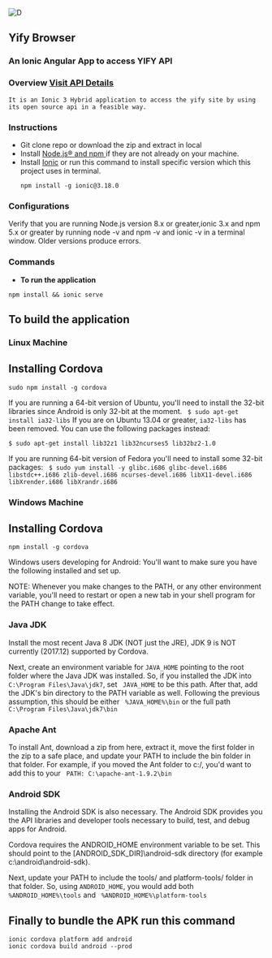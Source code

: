 ![D](https://media.giphy.com/media/9RXVhtP9KBwl9sceL5/200w_d.gif)
## Yify Browser

### An Ionic Angular App to access YIFY API

### Overview [Visit API Details](https://yts.am/api)

	It is an Ionic 3 Hybrid application to access the yify site by using its open source api in a feasible way.  

### Instructions

* Git clone repo or download the zip and extract in local
* Install [ Node.js® and npm ](https://nodejs.org/en/download/) if they are not already on your machine.
* Install [Ionic](https://ionicframework.com/docs/intro/installation/) or run this command to install specific version which this project uses in terminal.
	```shell
	npm install -g ionic@3.18.0
	```

### Configurations

Verify that you are running Node.js version 8.x or greater,ionic 3.x and npm 5.x or greater by running node -v and npm -v and ionic -v in a terminal window. Older versions produce errors.

### Commands
* **To run the application**
```shell
npm install && ionic serve
```


## To build the application

### Linux Machine 
## Installing Cordova 
```shell
sudo npm install -g cordova 
``` 
If you are running a 64-bit version of Ubuntu, you'll need to install the 32-bit libraries since Android is only 32-bit at the moment. 
```  $ sudo apt-get install ia32-libs ``` If you are on Ubuntu 13.04 or greater, `ia32-libs` has been removed. 
You can use the following packages instead: 
```
$ sudo apt-get install lib32z1 lib32ncurses5 lib32bz2-1.0
```
If you are running 64-bit version of Fedora you'll need to install some 32-bit packages: 
``` $ sudo yum install -y glibc.i686 glibc-devel.i686 libstdc++.i686 zlib-devel.i686 ncurses-devel.i686 libX11-devel.i686 libXrender.i686 libXrandr.i686```

### Windows Machine
## Installing Cordova 
```shell
npm install -g cordova 
``` 
Windows users developing for Android: You'll want to make sure you have the following installed and set up.

NOTE: Whenever you make changes to the PATH, or any other environment variable, you'll need to restart or open a new tab in your shell program for the PATH change to take effect.

### Java JDK

Install the most recent Java 8 JDK (NOT just the JRE), JDK 9 is NOT currently (2017.12) supported by Cordova.

Next, create an environment variable for ``` JAVA_HOME ``` pointing to the root folder where the Java JDK was installed. So, if you installed the JDK into ``` C:\Program Files\Java\jdk7 ```, set ``` JAVA_HOME``` to be this path. After that, add the JDK's bin directory to the PATH variable as well. Following the previous assumption, this should be either ``` %JAVA_HOME%\bin``` or the full path ``` C:\Program Files\Java\jdk7\bin ```

### Apache Ant

To install Ant, download a zip from here, extract it, move the first folder in the zip to a safe place, and update your PATH to include the bin folder in that folder. For example, if you moved the Ant folder to c:/, you'd want to add this to your ``` PATH: C:\apache-ant-1.9.2\bin```

### Android SDK

Installing the Android SDK is also necessary. The Android SDK provides you the API libraries and developer tools necessary to build, test, and debug apps for Android.

Cordova requires the ANDROID_HOME environment variable to be set. This should point to the [ANDROID_SDK_DIR]\android-sdk directory (for example c:\android\android-sdk).

Next, update your PATH to include the tools/ and platform-tools/ folder in that folder. So, using ``` ANDROID_HOME ```, you would add both ``` %ANDROID_HOME%\tools``` and ``` %ANDROID_HOME%\platform-tools```

## Finally to bundle the APK run this command

```shell
ionic cordova platform add android
ionic cordova build android --prod
```

